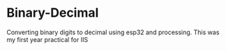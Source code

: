 # Binary-Decimal
Converting binary digits to decimal using esp32 and processing. This was my first year practical for IIS
